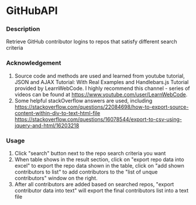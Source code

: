 # GitHubAPI
### Description
Retrieve GitHub contributor logins to repos that satisfy different search criteria

### Acknowledgement
1. Source code and methods are used and learned from youtube tutorial, JSON and AJAX Tutorial: With Real Examples and Handlebars.js Tutorial provided by LearnWebCode. I highly recommend this channel - series of videos can be found at https://www.youtube.com/user/LearnWebCode.
2. Some helpful stackOverflow answers are used, including
https://stackoverflow.com/questions/22084698/how-to-export-source-content-within-div-to-text-html-file
https://stackoverflow.com/questions/16078544/export-to-csv-using-jquery-and-html/16203218

### Usage
1. Click "search" button next to the repo search criteria you want
2. When table shows in the result section, click on "export repo data into excel" to export the repo data shown in the table, click on "add shown contributors to list" to add contributors to the "list of unque contributors" window on the right.
3. After all contributors are added based on searched repos, "export contributor data into text" will export the final contributors list into a text file
